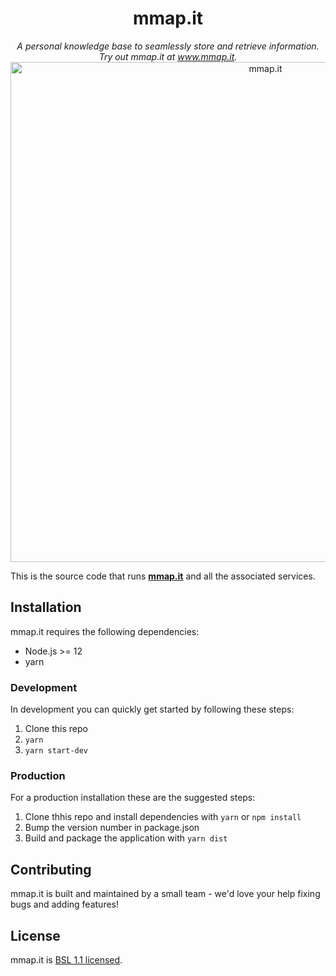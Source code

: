 <p align="center">
<h1 align="center">mmap.it</h1> 
</p>

<p align="center">
<i>A personal knowledge base to seamlessly store and retrieve information.<br/>Try out mmap.it at <a href="https://www.mmap.it">www.mmap.it</a>.</i>
<br/>
  <img src="https://user-images.githubusercontent.com/8173045/78063441-35812e80-735e-11ea-94ec-8f02fcaf941c.png" alt="mmap.it" width="800" />
</p>

This is the source code that runs [**mmap.it**](https://mmap.it) and all the associated services. 


## Installation

mmap.it requires the following dependencies:

- Node.js >= 12
- yarn



### Development

In development you can quickly get started by following these steps:

1. Clone this repo
2. `yarn`
3. `yarn start-dev`


### Production

For a production installation these are the suggested steps:

1. Clone thhis repo and install dependencies with `yarn` or `npm install`
2. Bump the version number in package.json
3. Build and package the application with `yarn dist` 


## Contributing

mmap.it is built and maintained by a small team - we'd love your help fixing bugs and adding features!


## License

mmap.it is [BSL 1.1 licensed](https://github.com/pdepip/mmap.it/blob/master/LICENSE).
